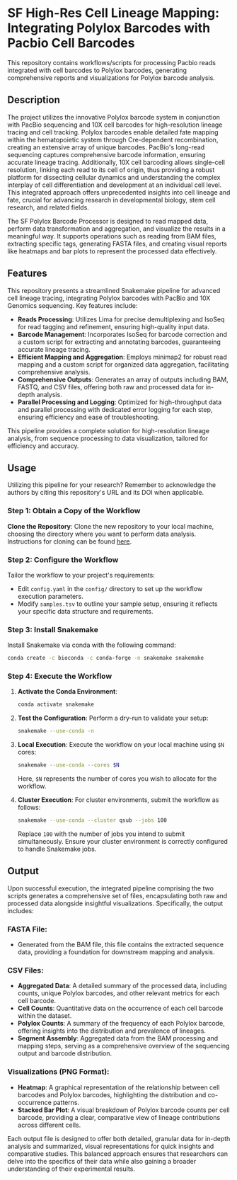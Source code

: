 # SF High-Res Cell Lineage Mapping: Integrating Polylox Barcodes with Pacbio Cell Barcodes

This repository contains workflows/scripts for processing Pacbio reads integrated with cell barcodes to Polylox barcodes, generating comprehensive reports and visualizations for Polylox barcode analysis.

## Description
The project utilizes the innovative Polylox barcode system in conjunction with PacBio sequencing and 10X cell barcodes for high-resolution lineage tracing and cell tracking. Polylox barcodes enable detailed fate mapping within the hematopoietic system through Cre-dependent recombination, creating an extensive array of unique barcodes. PacBio's long-read sequencing captures comprehensive barcode information, ensuring accurate lineage tracing. Additionally, 10X cell barcoding allows single-cell resolution, linking each read to its cell of origin, thus providing a robust platform for dissecting cellular dynamics and understanding the complex interplay of cell differentiation and development at an individual cell level. This integrated approach offers unprecedented insights into cell lineage and fate, crucial for advancing research in developmental biology, stem cell research, and related fields.

The SF Polylox Barcode Processor is designed to read mapped data, perform data transformation and aggregation, and visualize the results in a meaningful way. It supports operations such as reading from BAM files, extracting specific tags, generating FASTA files, and creating visual reports like heatmaps and bar plots to represent the processed data effectively.

## Features
This repository presents a streamlined Snakemake pipeline for advanced cell lineage tracing, integrating Polylox barcodes with PacBio and 10X Genomics sequencing. Key features include:

- **Reads Processing**: Utilizes Lima for precise demultiplexing and IsoSeq for read tagging and refinement, ensuring high-quality input data.
- **Barcode Management**: Incorporates IsoSeq for barcode correction and a custom script for extracting and annotating barcodes, guaranteeing accurate lineage tracing.
- **Efficient Mapping and Aggregation**: Employs minimap2 for robust read mapping and a custom script for organized data aggregation, facilitating comprehensive analysis.
- **Comprehensive Outputs**: Generates an array of outputs including BAM, FASTQ, and CSV files, offering both raw and processed data for in-depth analysis.
- **Parallel Processing and Logging**: Optimized for high-throughput data and parallel processing with dedicated error logging for each step, ensuring efficiency and ease of troubleshooting.

This pipeline provides a complete solution for high-resolution lineage analysis, from sequence processing to data visualization, tailored for efficiency and accuracy.

## Usage
Utilizing this pipeline for your research? Remember to acknowledge the authors by citing this repository's URL and its DOI when applicable.

### Step 1: Obtain a Copy of the Workflow

 **Clone the Repository**: Clone the new repository to your local machine, choosing the directory where you want to perform data analysis. Instructions for cloning can be found [here](https://help.github.com/en/articles/cloning-a-repository).

### Step 2: Configure the Workflow
Tailor the workflow to your project's requirements:
- Edit `config.yaml` in the `config/` directory to set up the workflow execution parameters.
- Modify `samples.tsv` to outline your sample setup, ensuring it reflects your specific data structure and requirements.

### Step 3: Install Snakemake
Install Snakemake via conda with the following command:
```bash
conda create -c bioconda -c conda-forge -n snakemake snakemake
```
### Step 4: Execute the Workflow

1. **Activate the Conda Environment**:
    ```bash
    conda activate snakemake
    ```

2. **Test the Configuration**:
    Perform a dry-run to validate your setup:
    ```bash
    snakemake --use-conda -n
    ```

3. **Local Execution**:
    Execute the workflow on your local machine using `$N` cores:
    ```bash
    snakemake --use-conda --cores $N
    ```
    Here, `$N` represents the number of cores you wish to allocate for the workflow.

4. **Cluster Execution**:
    For cluster environments, submit the workflow as follows:
    ```bash
    snakemake --use-conda --cluster qsub --jobs 100
    ```
    Replace `100` with the number of jobs you intend to submit simultaneously. Ensure your cluster environment is correctly configured to handle Snakemake jobs.

## Output

Upon successful execution, the integrated pipeline comprising the two scripts generates a comprehensive set of files, encapsulating both raw and processed data alongside insightful visualizations. Specifically, the output includes:

### FASTA File:
- Generated from the BAM file, this file contains the extracted sequence data, providing a foundation for downstream mapping and analysis.

### CSV Files:
- **Aggregated Data**: A detailed summary of the processed data, including counts, unique Polylox barcodes, and other relevant metrics for each cell barcode.
- **Cell Counts**: Quantitative data on the occurrence of each cell barcode within the dataset.
- **Polylox Counts**: A summary of the frequency of each Polylox barcode, offering insights into the distribution and prevalence of lineages.
- **Segment Assembly**: Aggregated data from the BAM processing and mapping steps, serving as a comprehensive overview of the sequencing output and barcode distribution.

### Visualizations (PNG Format):
- **Heatmap**: A graphical representation of the relationship between cell barcodes and Polylox barcodes, highlighting the distribution and co-occurrence patterns.
- **Stacked Bar Plot**: A visual breakdown of Polylox barcode counts per cell barcode, providing a clear, comparative view of lineage contributions across different cells.

Each output file is designed to offer both detailed, granular data for in-depth analysis and summarized, visual representations for quick insights and comparative studies. This balanced approach ensures that researchers can delve into the specifics of their data while also gaining a broader understanding of their experimental results.